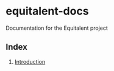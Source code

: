 # equitalent-docs

Documentation for the Equitalent project

## Index

1. [Introduction](https://agicon-frederik.github.io/equitalent-docs/docs/introduction)
